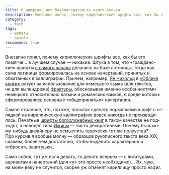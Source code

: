 ```yaml
---
title: О шриф­тах, или Без­бла­го­дат­ность кар­го-куль­та
description: Внезапно понял, почему кириллические шрифты все, как бы это помягче... в лучшем случае — никакие.
category:
  - tech
tags:
  - шрифты
  - дизайн
recommend: true
---
```

Внезапно понял, почему кириллические шрифты все, как бы это помягче... в луч­шем слу­чае — никакие. Штука в том, что
«граж­дан­с­кие» шрифты [с са­мо­го начала][cf] делались на ба­зе латиницы, тогда как сама латиница формировалась на ос­но­ве
начертаний, принятых и обкатанных в кал­ли­гра­фии. Причем, например, [Ян Чихольд][yc] в [«Об­ли­ке книги»][ok] ратует
за ис­поль­зо­ва­ние для не­мец­ко­го языка (для тек­с­тов, не для вы­пен­д­ре­жа) [фрактуры][fr], обосновывая именно особенностями
немецкого относительно латыни и романских языков, в сре­де которых сформировались основные «общепринятые» начертания.

Самое странное, что, похоже, попыток сделать нормальный шрифт с ог­ляд­кой на ки­рил­ли­чес­кую каллиграфию вовсе никогда
не про­из­во­ди­лось. Печатные [шрифты богослужебных книг][bk] в та­ком качестве не под­хо­дят, а новодел типа [Ижицы][iz] — чисто
декоративный. По­че­му бы ка­ко­му-ни­будь дизайнеру не ос­мыс­лить творчески тот же [полуустав][su]? Про кур­сив я вообще мол­чу —
об­раз­цов рукописного текста ве­ка XIX, скажем, более чем достаточно, чтобы выделить характерное и отбросить завитушки...

Само собой, тут уж если делать, то делать всерь­ез — с лигатурами, вариантами начертаний (для «у» это просто необходимо)...
Эх, чую, на мо­ем веку не слу­чит­ся, ско­рее уж отменят кириллицу просто нафиг.

[cf]: https://ru.wikipedia.org/wiki/Гражданский_шрифт
[yc]: https://ru.wikipedia.org/wiki/Чихольд,_Ян
[ok]: http://www.e-reading-lib.org/bookreader.php/136919/Oblik_knigi.pdf
[fr]: https://ru.wikipedia.org/wiki/Фрактура
[bk]: http://www.irmologion.ru/fonts.html
[iz]: https://www.paratype.ru/fonts/pt/izhitsa
[su]: https://ru.wikipedia.org/wiki/Полуустав_(шрифт)
